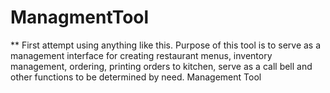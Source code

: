 # ManagmentTool
** First attempt using anything like this. Purpose of this tool is to serve as a management interface for creating restaurant menus, inventory management, ordering, printing orders to kitchen, serve as a call bell and other functions to be determined by need.
Management Tool
